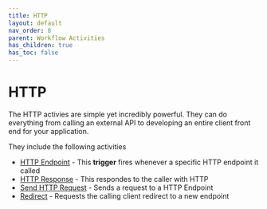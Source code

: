 ```yaml
---
title: HTTP
layout: default
nav_order: 8
parent: Workflow Activities
has_children: true
has_toc: false
---
```


# HTTP

The HTTP activies are simple yet incredibly powerful. They can do everything from calling an external API to developing an entire client front end for your application.

They include the following activities

- [HTTP Endpoint](./01_HTTP-endpoint.html) - This **trigger** fires whenever a specific HTTP endpoint it called
- [HTTP Response](./02_HTTP-response.html) - This respondes to the caller with HTTP
- [Send HTTP Request](./03_Send-HTTP-Request.html) - Sends a request to a HTTP Endpoint
- [Redirect](./04_Redirect.html) - Requests the calling client redirect to a new endpoint